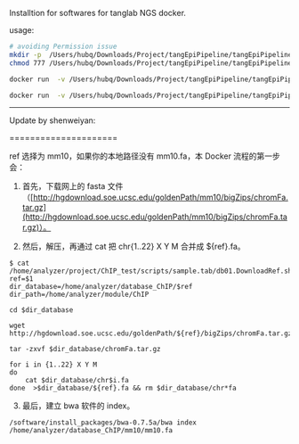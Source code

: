 Installtion for softwares for tanglab NGS docker.

usage:

```bash
# avoiding Permission issue
mkdir -p  /Users/hubq/Downloads/Project/tangEpiPipeline/tangEpiPipelineInstall/out
chmod 777 /Users/hubq/Downloads/Project/tangEpiPipeline/tangEpiPipelineInstall/out

docker run  -v /Users/hubq/Downloads/Project/tangEpiPipeline/tangEpiPipelineInstall/test_fq/:/fastq -v /Users/hubq/Downloads/Project/tangEpiPipeline/tangEpiPipelineInstall/out:/home/analyzer/project -v /Volumes/MacintoshHD/Users/hubq/Downloads/FileZilla/DataBase/mm10/:/home/analyzer/database_ChIP/mm10  -v /Users/hubq/Downloads/Project/tangEpiPipeline/tangEpiPipelineInstall/settings/:/settings/ --env ref=mm10 --env type=ChIP tanginstall:v1

docker run  -v /Users/hubq/Downloads/Project/tangEpiPipeline/tangEpiPipelineInstall/test_fq_RNA/:/fastq -v /Users/hubq/Downloads/Project/tangEpiPipeline/tangEpiPipelineInstall/outRNA:/home/analyzer/project -v /Volumes/MacintoshHD/Users/hubq/Downloads/FileZilla/DataBase/mm10/:/home/analyzer/database_RNA/mm10  -v /Users/hubq/Downloads/Project/tangEpiPipeline/tangEpiPipelineInstall/settings/:/settings/ --env ref=mm10 --env type=RNA tanginstall:v1
```

------

Update by shenweiyan:

=====================

ref 选择为 mm10，如果你的本地路径没有 mm10.fa，本 Docker 流程的第一步会：

1. 首先，下载网上的 fasta 文件（[http://hgdownload.soe.ucsc.edu/goldenPath/mm10/bigZips/chromFa.tar.gz](http://hgdownload.soe.ucsc.edu/goldenPath/mm10/bigZips/chromFa.tar.gz)）。

2. 然后，解压，再通过 cat 把 chr{1..22} X Y M 合并成 ${ref}.fa。
```
$ cat /home/analyzer/project/ChIP_test/scripts/sample.tab/db01.DownloadRef.sh
ref=$1
dir_database=/home/analyzer/database_ChIP/$ref
dir_path=/home/analyzer/module/ChIP

cd $dir_database

wget http://hgdownload.soe.ucsc.edu/goldenPath/${ref}/bigZips/chromFa.tar.gz

tar -zxvf $dir_database/chromFa.tar.gz

for i in {1..22} X Y M
do
    cat $dir_database/chr$i.fa
done  >$dir_database/${ref}.fa && rm $dir_database/chr*fa
```

3. 最后，建立 bwa 软件的 index。
```
/software/install_packages/bwa-0.7.5a/bwa index /home/analyzer/database_ChIP/mm10/mm10.fa
```
